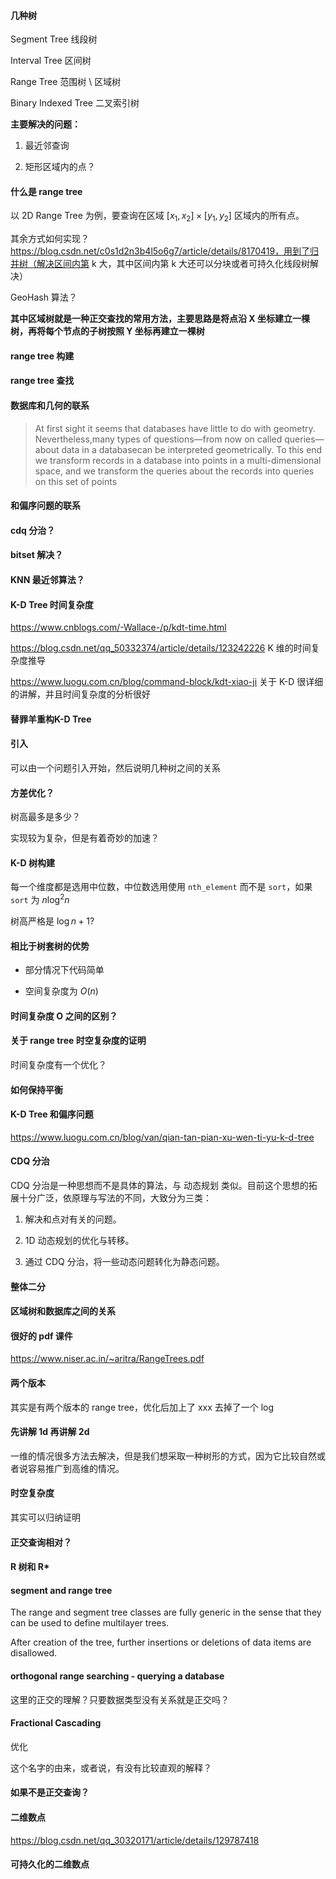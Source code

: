 #### 几种树

Segment Tree 线段树

Interval Tree 区间树

Range Tree 范围树 \ 区域树

Binary Indexed Tree 二叉索引树

**主要解决的问题：**

1. 最近邻查询

2. 矩形区域内的点？

#### 什么是 range tree

以 2D Range Tree 为例，要查询在区域 $[x_1, x_2] \times [y_1, y_2]$ 区域内的所有点。

其余方式如何实现？https://blog.csdn.net/c0s1d2n3b4l5o6g7/article/details/8170419，用到了归并树（解决区间内第 k 大，其中区间内第 k 大还可以分块或者可持久化线段树解决）

GeoHash 算法？

**其中区域树就是一种正交查找的常用方法，主要思路是将点沿 X 坐标建立一棵树，再将每个节点的子树按照 Y 坐标再建立一棵树**

#### range tree 构建

#### range tree 查找

#### 数据库和几何的联系

> At first sight it seems that databases have little to do with geometry. Nevertheless,many types of questions—from now on called queries—about data in a databasecan be interpreted geometrically. To this end we transform records in a database into points in a multi-dimensional space, and we transform the queries about the records into queries on this set of points

#### 和偏序问题的联系

#### cdq 分治？

#### bitset 解决？

#### KNN 最近邻算法？

#### K-D Tree 时间复杂度

https://www.cnblogs.com/-Wallace-/p/kdt-time.html

https://blog.csdn.net/qq_50332374/article/details/123242226 K 维的时间复杂度推导

https://www.luogu.com.cn/blog/command-block/kdt-xiao-ji 关于 K-D 很详细的讲解，并且时间复杂度的分析很好

#### 替罪羊重构K-D Tree

#### 引入

可以由一个问题引入开始，然后说明几种树之间的关系

#### 方差优化？

树高最多是多少？

实现较为复杂，但是有着奇妙的加速？

#### K-D 树构建

每一个维度都是选用中位数，中位数选用使用 `nth_element` 而不是 `sort`，如果 `sort` 为 $n \log^{2} n$ 

树高严格是 $\log n + 1$?

#### 相比于树套树的优势

- 部分情况下代码简单

- 空间复杂度为 $O(n)$

#### 时间复杂度 O 之间的区别？

#### 关于 range tree 时空复杂度的证明

时间复杂度有一个优化？

#### 如何保持平衡

#### K-D Tree 和偏序问题

https://www.luogu.com.cn/blog/van/qian-tan-pian-xu-wen-ti-yu-k-d-tree

#### CDQ 分治

CDQ 分治是一种思想而不是具体的算法，与 动态规划 类似。目前这个思想的拓展十分广泛，依原理与写法的不同，大致分为三类：

1. 解决和点对有关的问题。

2. 1D 动态规划的优化与转移。

3. 通过 CDQ 分治，将一些动态问题转化为静态问题。

#### 整体二分

#### 区域树和数据库之间的关系

#### 很好的 pdf 课件

https://www.niser.ac.in/~aritra/RangeTrees.pdf

#### 两个版本

其实是有两个版本的 range tree，优化后加上了 xxx 去掉了一个 log

#### 先讲解 1d 再讲解 2d

一维的情况很多方法去解决，但是我们想采取一种树形的方式，因为它比较自然或者说容易推广到高维的情况。

#### 时空复杂度

其实可以归纳证明

#### 正交查询相对？

#### R 树和 R*

#### segment and range tree

The range and segment tree classes are fully generic in the sense that they can be used to define multilayer trees. 

After creation of the tree, further insertions or deletions of data items are disallowed.

#### orthogonal range searching - querying a database

这里的正交的理解？只要数据类型没有关系就是正交吗？

#### Fractional Cascading

优化

这个名字的由来，或者说，有没有比较直观的解释？

#### 如果不是正交查询？

#### 二维数点

https://blog.csdn.net/qq_30320171/article/details/129787418

#### 可持久化的二维数点